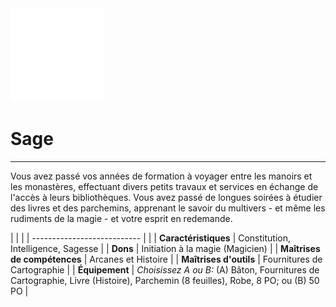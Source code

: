 <div class="icon-container">
  <img src="_media/historiques/sage.png" alt="Sage" class="icon-title" data-no-zoom />

# Sage <!-- {docsify-ignore} -->

</div>

---

<div class="texte-intro">
  <p>Vous avez passé vos années de formation à voyager entre les manoirs et les monastères, effectuant divers petits travaux et services en échange de l'accès à leurs bibliothèques. Vous avez passé de longues soirées à étudier des livres et des parchemins, apprenant le savoir du multivers - et même les rudiments de la magie - et votre esprit en redemande.</p>
</div>

| | |
| --------------------------- | |
| **Caractéristiques** | Constitution, Intelligence, Sagesse |
| **Dons** | Initiation à la magie (Magicien) |
| **Maîtrises de compétences** | Arcanes et Histoire |
| **Maîtrises d'outils** | Fournitures de Cartographie |
| **Équipement** | *Choisissez A ou B:* (A) Bâton, Fournitures de Cartographie, Livre (Histoire), Parchemin (8 feuilles), Robe, 8 PO; ou (B) 50 PO |